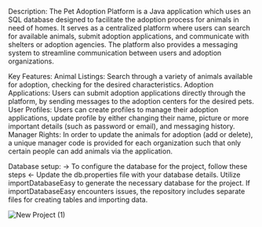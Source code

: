 Description:
The Pet Adoption Platform is a Java application which uses an SQL database designed to facilitate the adoption process for animals in need of homes. It serves as a centralized platform where users can search for available animals, submit adoption applications, and communicate with shelters or adoption agencies. The platform also provides a messaging system to streamline communication between users and adoption organizations.

Key Features:
Animal Listings: Search through a variety of animals available for adoption, checking for the desired characteristics.
Adoption Applications: Users can submit adoption applications directly through the platform, by sending messages to the adoption centers for the desired pets.
User Profiles: Users can create profiles to manage their adoption applications, update profile by either changing their name, picture or more important details (such as password or email), and messaging history.
Manager Rights: In order to update the animals for adoption (add or delete), a unique manager code is provided for each organization such that only certain people can add animals via the application.

Database setup:
-> To configure the database for the project, follow these steps <-
Update the db.properties file with your database details.
Utilize importDatabaseEasy to generate the necessary database for the project.
If importDatabaseEasy encounters issues, the repository includes separate files for creating tables and importing data.





![New Project (1)](https://github.com/adelinbojan96/PetAdoptionPlatform/assets/113366480/082e98ea-fb68-430c-a5f9-7b3a76a39b1f)


